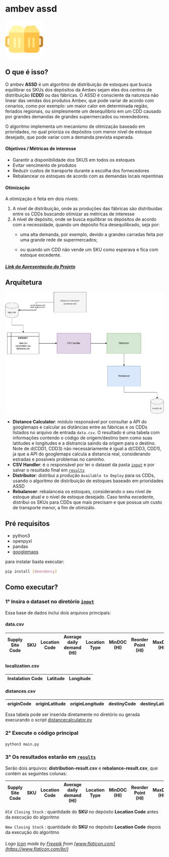 # ambev assd 


<img src="/icon.png" alt="drawing" width="120"/>  

## O que é isso? 

O ambev **ASSD** é um algoritmo de distribuição de estoques que busca equilibrar os SKUs dos depósitos da Ambev sejam eles dos centros de distribuição **(CDD)** ou das fábricas. O ASSD é consciente da natureza não linear das vendas dos produtos Ambev, que pode variar de acordo com cenarios, como por exemplo: um maior calor em determinada região, feriados regionais, ou simplesmente um desequilibrio em um CDD causado por grandes demandas de grandes supermercados ou revendedores.

O algoritmo implementa um mecanismo de otimização baseado em prioridades, no qual prioriza os depósitos com menor nível de estoque desejado, que pode variar com a demanda prevista esperada.

#### Objetivos / Métricas de interesse

- Garantir a disponibilidade dos SKUS em todos os estoques
- Evitar vencimento de produtos
- Reduzir custos de transporte durante a escolha dos fornecedores 
- Rebalancear os estoques de acordo com as demandas locais repentinas


#### Otimização

A otimização é feita em dois níveis:

1) A nível de distribuição, onde as produções das fábricas são distribuidas entre os CDDs buscando otimizar as métricas de interesse
2) A nível de depósito, onde se busca equilibrar os depósitos de acordo com a necessidade, quando um depósito fica desequilibrado, seja por:  
   - uma alta demanda, por exemplo, devido a grandes carradas feita por uma grande rede de supermercados;

   - ou quando um CDD não vende um SKU como esperava e fica com estoque excedente.

##### [Link da Apresentação do Projeto](https://docs.google.com/presentation/d/1vmMnY2uUdm0bWoeyEkHTZT8bn_Ae7MmfZ-AjhboeY1g/edit?usp=sharing)

## Arquitetura

<p align="center">
  <img src="/arquitetura.png" alt="drawing"/>
</p>

- **Distance Calculator**: módulo responsável por consultar a API do googlemaps e calcular as distâncias entre as fábricas e os CDDs listados no arquivo de entrada `data.csv`. O resultado é uma tabela com informações contendo o código de origem/destino bem como suas latitudes e longitudes e a distrancia saindo da origem para o destino. Note de d(CDD1, CDD3)  não necessáriamente é igual a d(CDD3, CDD1), ja que a API do googlemaps calcula a distancia real, considerando estradas e possíveis problemas no caminho.
- **CSV Handler**: é o responsável por ler o dataset da pasta [`input`](https://github.com/viniciusbds/ambev-assd/tree/main/input) e por salvar o resultado final em [`results`](https://github.com/viniciusbds/ambev-assd/tree/main/results)
- **Distributor**: distribui a produção `Available to Deploy` para os CDDs, usando o algoritmo de distribuição de estoques baseado em prioridades ASSD
- **Rebalancer**: rebalanceia os estoques, considerando o seu nível de estoque atual e o nível de estoque desejado. Caso tenha excedente, distribui os SKUs para CDDs que mais precisam e que possua um custo de transporte menor, a fim de otimizálo.

## Pré requisitos

- python3
- openpyxl
- pandas
- [googlemaps](https://github.com/googlemaps/google-maps-services-python)

para instalar basta executar:
```bash 
pip install [deendency]
```

## Como executar?

### 1° Insira o dataset no diretório [`input`](https://github.com/viniciusbds/ambev-assd/tree/main/input)

Essa base de dados inclui dois arquivos principais:

#### data.csv

| Supply Site Code | SKU | Location Code | Average daily demand (Hl)| Location Type | MinDOC (Hl) | Reorder Point (Hl) | MaxDOC  (Hl) | Closing Stock | Available to Deploy
| ---------------- | --- | ------------- | ------------------------ | ------------- | ----------- | ------------------ | ------------ | ------------- | ----------------- |


#### localization.csv

| Instalation Code | Latitude | Longitude |
| ---------------- | -------- | --------- |

#### distances.csv

| originCode | originLatitude | originLongitude | destinyCode | destinyLatitude | destinyLongitude | distance |
| ---------------- | -------- | --------- | -- | ---------------- | -------- | --------- |

Essa tabela pode ser inserida diretamente no diretório ou gerada execurando o script [distancecalculator.py](https://github.com/viniciusbds/ambev-assd/blob/main/distancecalculator.py)

### 2° Execute o código principal

```bash
python3 main.py 
```

### 3° Os resultados estarão em [`results`](https://github.com/viniciusbds/ambev-assd/tree/main/results)

Serão dois arquivos: **distribution-result.csv** e **rebalance-result.csv**, que contém as seguintes colunas:


| Supply Site Code | SKU | Location Code | Average daily demand (Hl)| Location Type | MinDOC (Hl) | Reorder Point (Hl) | MaxDOC  (Hl) | Old Closing Stock | New Closing Stock | Available to Deploy
| ---------------- | --- | ------------- | ------------------------ | ------------- | ----------- | ------------------ | ------------ | -- | ------------- | ----------------- |

`Old Closing Stock` : quantidade do **SKU** no depósito **Location Code** antes da execução do algoritmo

`New Closing Stock` : quantidade do **SKU** no depósito **Location Code** depois da execução do algoritmo


###### Logo [Icon](./icon.png) made by [Freepik](https://www.flaticon.com/br/autores/freepik) from [www.flaticon.com](https://www.flaticon.com/br/)

